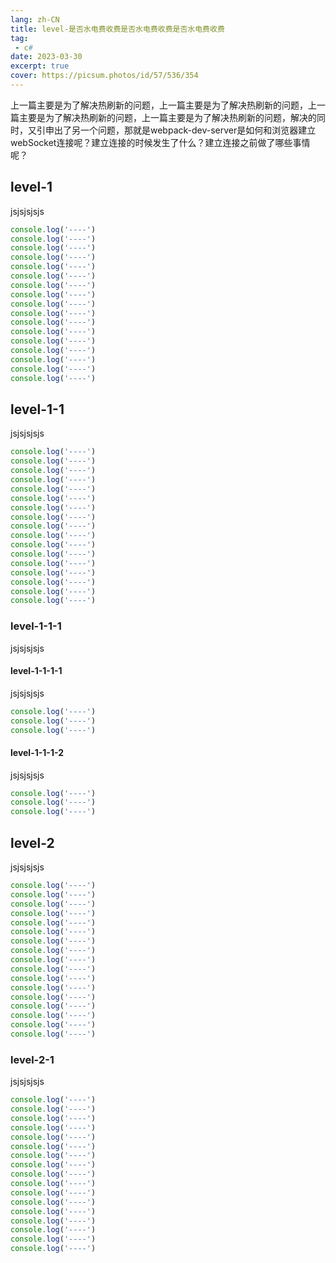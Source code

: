 ```yaml
---
lang: zh-CN
title: level-是否水电费收费是否水电费收费是否水电费收费
tag: 
 - c#
date: 2023-03-30
excerpt: true
cover: https://picsum.photos/id/57/536/354
---
```


上一篇主要是为了解决热刷新的问题，上一篇主要是为了解决热刷新的问题，上一篇主要是为了解决热刷新的问题，上一篇主要是为了解决热刷新的问题，解决的同时，又引申出了另一个问题，那就是webpack-dev-server是如何和浏览器建立webSocket连接呢？建立连接的时候发生了什么？建立连接之前做了哪些事情呢？
 <!-- more -->

## level-1

jsjsjsjsjs

```js
console.log('----')
console.log('----')
console.log('----')
console.log('----')
console.log('----')
console.log('----')
console.log('----')
console.log('----')
console.log('----')
console.log('----')
console.log('----')
console.log('----')
console.log('----')
console.log('----')
console.log('----')
console.log('----')
console.log('----')
```

## level-1-1

jsjsjsjsjs

```js
console.log('----')
console.log('----')
console.log('----')
console.log('----')
console.log('----')
console.log('----')
console.log('----')
console.log('----')
console.log('----')
console.log('----')
console.log('----')
console.log('----')
console.log('----')
console.log('----')
console.log('----')
console.log('----')
console.log('----')
```

### level-1-1-1

jsjsjsjsjs

#### level-1-1-1-1

jsjsjsjsjs

```js
console.log('----')
console.log('----')
console.log('----')
```
#### level-1-1-1-2

jsjsjsjsjs

```js
console.log('----')
console.log('----')
console.log('----')
```

## level-2

jsjsjsjsjs

```js
console.log('----')
console.log('----')
console.log('----')
console.log('----')
console.log('----')
console.log('----')
console.log('----')
console.log('----')
console.log('----')
console.log('----')
console.log('----')
console.log('----')
console.log('----')
console.log('----')
console.log('----')
console.log('----')
console.log('----')
```

### level-2-1

jsjsjsjsjs

```js
console.log('----')
console.log('----')
console.log('----')
console.log('----')
console.log('----')
console.log('----')
console.log('----')
console.log('----')
console.log('----')
console.log('----')
console.log('----')
console.log('----')
console.log('----')
console.log('----')
console.log('----')
console.log('----')
console.log('----')
```

